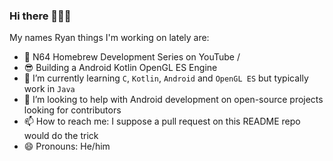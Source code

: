 ### Hi there 🥓🥓🥓

<!--
**werkn/werkn** is a ✨ _special_ ✨ repository because its `README.md` (this file) appears on your GitHub profile.


-->

My names Ryan things I'm working on lately are:

- 🔫 N64 Homebrew Development Series on YouTube [](Playlist) / [](Repository)
- 😎 Building a Android Kotlin OpenGL ES Engine
- 🌱 I’m currently learning `C`, `Kotlin`, `Android` and `OpenGL ES` but typically work in `Java`
- 🤔 I’m looking to help with Android development on open-source projects looking for contributors
- 📫 How to reach me: I suppose a pull request on this README repo would do the trick
- 😄 Pronouns: He/him
